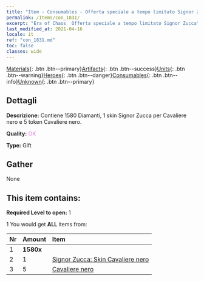 ```yaml
---
title: "Item - Consumables - Offerta speciale a tempo limitato Signor Zucca"
permalink: /Items/con_1831/
excerpt: "Era of Chaos  Offerta speciale a tempo limitato Signor Zucca"
last_modified_at: 2021-04-16
locale: it
ref: "con_1831.md"
toc: false
classes: wide
---
```

 [Materials](/it/Items/){: .btn .btn--primary}[Artifacts](/it/Items/Artifacts/){: .btn .btn--success}[Units](/it/Items/Units/){: .btn .btn--warning}[Heroes](/it/Items/Heroes/){: .btn .btn--danger}[Consumables](/it/Items/Consumables/){: .btn .btn--info}[Unknown](/it/Items/Unknown/){: .btn .btn--primary}

## Dettagli
 **Descrizione:** Contiene 1580 Diamanti, 1 skin Signor Zucca per Cavaliere nero e 5 token Cavaliere nero.

 **Quality:** <span style="color: #DA70D6">OK</span>

 **Type:** Gift

## Gather

  None

## This item contains:

 **Required Level to open:** 1

 1 You would get **ALL** items  from:

  | Nr | Amount |     Item    |
  |:---|:-------|:------------|
  | 1 |  **1580x** | <i class="fas fa-gem"/> |  | 
  | 2 | 1 | [Signor Zucca: Skin Cavaliere nero](/it/Items/con_1982/) |  | 
  | 3 | 5 | [Cavaliere nero](/it/Items/unt_213/) |  | 
